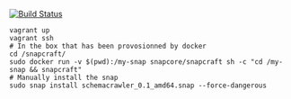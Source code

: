 [![Build Status](https://travis-ci.org/adriens/schemacrawler-snapcraft.svg?branch=master)](https://travis-ci.org/adriens/schemacrawler-snapcraft)


```
vagrant up
vagrant ssh
# In the box that has been provosionned by docker
cd /snapcraft/
sudo docker run -v $(pwd):/my-snap snapcore/snapcraft sh -c "cd /my-snap && snapcraft"
# Manually install the snap
sudo snap install schemacrawler_0.1_amd64.snap --force-dangerous
```
